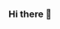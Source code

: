 ### Hi there 👋

<!--
**charlieblanshard/charlieblanshard** is a ✨ _special_ ✨ repository because its `README.md` (this file) appears on your GitHub profile.


I'm Charlie. I have just finished a front end web development course with Hyperion Dev. 
Please find some of my work that I have completed on the course. 

Contents: 
- Hangman Game- made using react
- byb_project> Chaz Cooks Website- fully functioning website showcasing some cooking


-->
